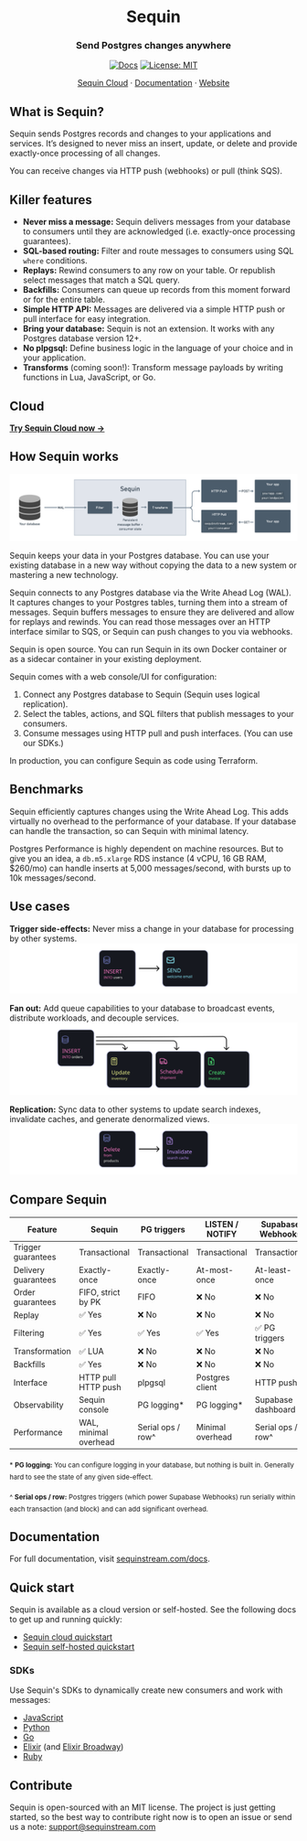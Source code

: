 <div align="center">

# Sequin

### Send Postgres changes anywhere

[![Docs](https://img.shields.io/badge/docs-sequinstream.com%2Fdocs-blue)](https://sequinstream.com/docs) [![License: MIT](https://img.shields.io/badge/License-MIT-purple.svg)](https://opensource.org/licenses/MIT)

<p align="center">
  <a href="https://console.sequinstream.com">Sequin Cloud</a>
  ·
  <a href="https://sequinstream.com/docs">Documentation</a>
  ·
  <a href="https://sequinstream.com">Website</a>
</p>

</div>

## What is Sequin?

Sequin sends Postgres records and changes to your applications and services. It’s designed to never miss an insert, update, or delete and provide exactly-once processing of all changes.

You can receive changes via HTTP push (webhooks) or pull (think SQS).

## Killer features

- **Never miss a message:** Sequin delivers messages from your database to consumers until they are acknowledged (i.e. exactly-once processing guarantees).
- **SQL-based routing:** Filter and route messages to consumers using SQL `where` conditions.
- **Replays:** Rewind consumers to any row on your table. Or republish select messages that match a SQL query.
- **Backfills:** Consumers can queue up records from this moment forward or for the entire table.
- **Simple HTTP API:** Messages are delivered via a simple HTTP push or pull interface for easy integration.
- **Bring your database:** Sequin is not an extension. It works with any Postgres database version 12+.
- **No plpgsql:** Define business logic in the language of your choice and in your application.
- **Transforms** (coming soon!): Transform message payloads by writing functions in Lua, JavaScript, or Go.

## Cloud

[**Try Sequin Cloud now →**](https://console.sequinstream.com/register)

## How Sequin works

![Sequin architecture](./docs/images/readme/arch-diagram.png)

Sequin keeps your data in your Postgres database. You can use your existing database in a new way without copying the data to a new system or mastering a new technology.

Sequin connects to any Postgres database via the Write Ahead Log (WAL). It captures changes to your Postgres tables, turning them into a stream of messages. Sequin buffers messages to ensure they are delivered and allow for replays and rewinds. You can read those messages over an HTTP interface similar to SQS, or Sequin can push changes to you via webhooks.

Sequin is open source. You can run Sequin in its own Docker container or as a sidecar container in your existing deployment.

Sequin comes with a web console/UI for configuration:

1. Connect any Postgres database to Sequin (Sequin uses logical replication).
2. Select the tables, actions, and SQL filters that publish messages to your consumers.
3. Consume messages using HTTP pull and push interfaces. (You can use our SDKs.)

In production, you can configure Sequin as code using Terraform.

## Benchmarks

Sequin efficiently captures changes using the Write Ahead Log. This adds virtually no overhead to the performance of your database. If your database can handle the transaction, so can Sequin with minimal latency.

Postgres Performance is highly dependent on machine resources. But to give you an idea, a `db.m5.xlarge` RDS instance (4 vCPU, 16 GB RAM, $260/mo) can handle inserts at 5,000 messages/second, with bursts up to 10k messages/second.

## Use cases

**Trigger side-effects:** Never miss a change in your database for processing by other systems.
![Queue email](https://github.com/sequinstream/sequin/blob/main/docs/images/readme/use_case_1.svg?)

**Fan out:** Add queue capabilities to your database to broadcast events, distribute workloads, and decouple services.
![Fan out order](https://github.com/sequinstream/sequin/blob/main/docs/images/readme/use_case_2.svg?)

**Replication:** Sync data to other systems to update search indexes, invalidate caches, and generate denormalized views.
![Sync](https://github.com/sequinstream/sequin/blob/main/docs/images/readme/use_case_3.svg?)

## Compare Sequin

| Feature             | Sequin                   | PG triggers       | LISTEN / NOTIFY  | Supabase Webhooks  | Amazon SQS   |
| ------------------- | ------------------------ | ----------------- | ---------------- | ------------------ | ------------ |
| Trigger guarantees  | Transactional            | Transactional     | Transactional    | Transactional      | N/A          |
| Delivery guarantees | Exactly-once             | Exactly-once      | At-most-once     | At-least-once      | Exactly-once |
| Order guarantees    | FIFO, strict by PK       | FIFO              | ❌ No            | ❌ No              | FIFO option  |
| Replay              | ✅ Yes                   | ❌ No             | ❌ No            | ❌ No              | ❌ No        |
| Filtering           | ✅ Yes                   | ✅ Yes            | ✅ Yes           | ✅ PG triggers     | N/A          |
| Transformation      | ✅ LUA                   | ❌ No             | ❌ No            | ❌ No              | ❌ No        |
| Backfills           | ✅ Yes                   | ❌ No             | ❌ No            | ❌ No              | N/A          |
| Interface           | HTTP pull<br />HTTP push | plpgsql           | Postgres client  | HTTP push          | HTTP pull    |
| Observability       | Sequin console           | PG logging\*      | PG logging\*     | Supabase dashboard | AWS console  |
| Performance         | WAL, minimal overhead    | Serial ops / row^ | Minimal overhead | Serial ops / row^  | N/A          |

<sub>\* **PG logging:** You can configure logging in your database, but nothing is built in. Generally hard to see the state of any given side-effect.</sub>

<sub>^ **Serial ops / row:** Postgres triggers (which power Supabase Webhooks) run serially within each transaction (and block) and can add significant overhead.</sub>

## Documentation

For full documentation, visit [sequinstream.com/docs](http://sequinstream.com/docs).

## Quick start

Sequin is available as a cloud version or self-hosted. See the following docs to get up and running quickly:

- [Sequin cloud quickstart](https://sequinstream.com/docs/quickstart)
- [Sequin self-hosted quickstart](https://sequinstream.com/docs/self-hosting/docker-compose)

### SDKs

Use Sequin's SDKs to dynamically create new consumers and work with messages:

- [JavaScript](https://github.com/sequinstream/sequin-js)
- [Python](https://github.com/sequinstream/sequin-py)
- [Go](https://github.com/sequinstream/sequin-go)
- [Elixir](https://github.com/sequinstream/sequin-elixir) (and [Elixir Broadway](https://github.com/sequinstream/off_broadway_sequin))
- [Ruby](https://github.com/sequinstream/sequin-ruby)

## Contribute

Sequin is open-sourced with an MIT license. The project is just getting started, so the best way to contribute right now is to open an issue or send us a note: [support@sequinstream.com](mailto:support@sequinstream.com)
